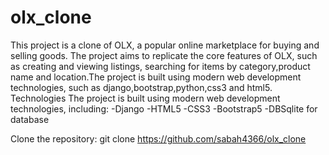 # olx_clone
This project is a clone of OLX, a popular online marketplace for buying and selling goods. The project aims to replicate the core features of OLX, such as creating and viewing listings, searching for items by category,product name and location.The project is built using modern web development technologies, such as django,bootstrap,python,css3 and html5.
Technologies
The project is built using modern web development technologies, including:
-Django
-HTML5
-CSS3
-Bootstrap5
-DBSqlite for database

Clone the repository:
git clone https://github.com/sabah4366/olx_clone
